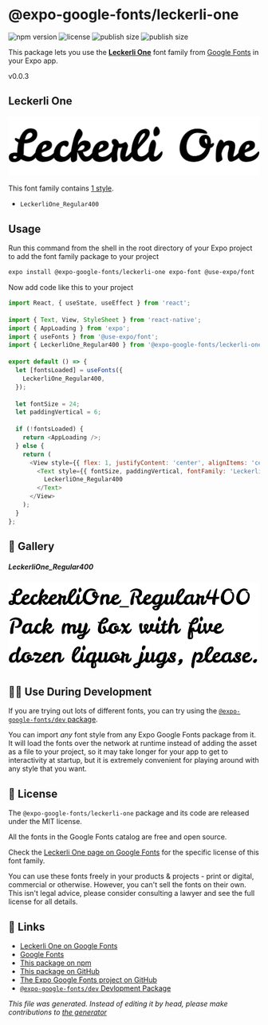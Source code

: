 # @expo-google-fonts/leckerli-one

![npm version](https://flat.badgen.net/npm/v/@expo-google-fonts/leckerli-one)
![license](https://flat.badgen.net/github/license/expo/google-fonts)
![publish size](https://flat.badgen.net/packagephobia/install/@expo-google-fonts/leckerli-one)
![publish size](https://flat.badgen.net/packagephobia/publish/@expo-google-fonts/leckerli-one)

This package lets you use the [**Leckerli One**](https://fonts.google.com/specimen/Leckerli+One) font family from [Google Fonts](https://fonts.google.com/) in your Expo app.

v0.0.3

## Leckerli One

![Leckerli One](./font-family.png)

This font family contains [1 style](#gallery).

- `LeckerliOne_Regular400`

## Usage

Run this command from the shell in the root directory of your Expo project to add the font family package to your project
```sh
expo install @expo-google-fonts/leckerli-one expo-font @use-expo/font
```

Now add code like this to your project
```js
import React, { useState, useEffect } from 'react';

import { Text, View, StyleSheet } from 'react-native';
import { AppLoading } from 'expo';
import { useFonts } from '@use-expo/font';
import { LeckerliOne_Regular400 } from '@expo-google-fonts/leckerli-one';

export default () => {
  let [fontsLoaded] = useFonts({
    LeckerliOne_Regular400,
  });

  let fontSize = 24;
  let paddingVertical = 6;

  if (!fontsLoaded) {
    return <AppLoading />;
  } else {
    return (
      <View style={{ flex: 1, justifyContent: 'center', alignItems: 'center' }}>
        <Text style={{ fontSize, paddingVertical, fontFamily: 'LeckerliOne_Regular400' }}>
          LeckerliOne_Regular400
        </Text>
      </View>
    );
  }
};

```

## 🔡 Gallery

##### LeckerliOne_Regular400
![LeckerliOne_Regular400](./4f4b119a522d79aaa310d37682ccbfd758366df5ab6009b1bd0ff022a5405a5f.ttf.png)


## 👩‍💻 Use During Development

If you are trying out lots of different fonts, you can try using the [`@expo-google-fonts/dev` package](https://github.com/expo/google-fonts/tree/master/font-packages/dev#readme).

You can import *any* font style from any Expo Google Fonts package from it. It will load the fonts
over the network at runtime instead of adding the asset as a file to your project, so it may take longer
for your app to get to interactivity at startup, but it is extremely convenient
for playing around with any style that you want.

## 📖 License

The `@expo-google-fonts/leckerli-one` package and its code are released under the MIT license.

All the fonts in the Google Fonts catalog are free and open source.

Check the [Leckerli One page on Google Fonts](https://fonts.google.com/specimen/Leckerli+One) for the specific license of this font family.

You can use these fonts freely in your products & projects - print or digital, commercial or otherwise. However, you can't sell the fonts on their own. This isn't legal advice, please consider consulting a lawyer and see the full license for all details.

## 🔗 Links

- [Leckerli One on Google Fonts](https://fonts.google.com/specimen/Leckerli+One)
- [Google Fonts](https://fonts.google.com/)
- [This package on npm](https://www.npmjs.com/package/@expo-google-fonts/leckerli-one)
- [This package on GitHub](https://github.com/expo/google-fonts/tree/master/font-packages/leckerli-one)
- [The Expo Google Fonts project on GitHub](https://github.com/expo/google-fonts)
- [`@expo-google-fonts/dev` Devlopment Package](https://github.com/expo/google-fonts/tree/master/font-packages/dev)


*This file was generated. Instead of editing it by head, please make contributions to [the generator](https://github.com/expo/google-fonts/tree/master/packages/generator)*
